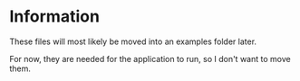 # Information
These files will most likely be moved into an examples folder later.

For now, they are needed for the application to run, so I don't want to move them.